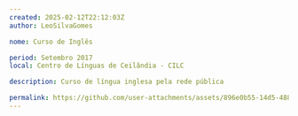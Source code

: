 ```yaml
---
created: 2025-02-12T22:12:03Z
author: LeoSilvaGomes

nome: Curso de Inglês

period: Setembro 2017
local: Centro de Línguas de Ceilândia - CILC

description: Curso de língua inglesa pela rede pública 

permalink: https://github.com/user-attachments/assets/896e0b55-14d5-488e-be71-d93dbc87b1b3
---
```

